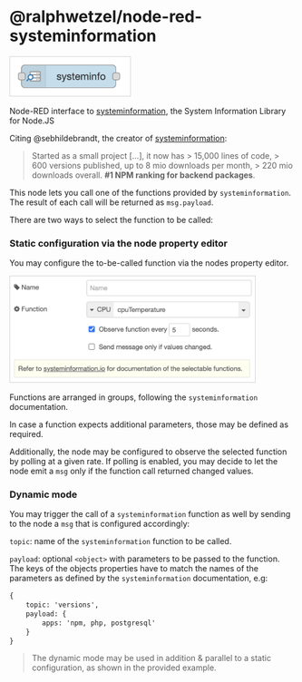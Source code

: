 # @ralphwetzel/node-red-systeminformation
<img alt="node" src="resources/node.png"
    style="min-width: 212px; width: 212px; align: center; border: 1px solid lightgray;"/>

Node-RED interface to [systeminformation](https://systeminformation.io/), the System Information Library for Node.JS

Citing @sebhildebrandt, the creator of [systeminformation](https://github.com/sebhildebrandt/systeminformation#the-systeminformation-project):
> Started as a small project [...], it now has > 15,000 lines of code, > 600 versions published, up to 8 mio downloads per month, > 220 mio downloads overall. **#1 NPM ranking for backend packages**. 

This node lets you call one of the functions provided by `systeminformation`. The result of each call will be returned as `msg.payload`.

There are two ways to select the function to be called:

### Static configuration via the node property editor
You may configure the to-be-called function via the nodes property editor.

<img src="resources/systeminformation.png"
    style="min-width: 432px; width: 432px; align: center; border: 1px solid lightgray;"/>

Functions are arranged in groups, following the `systeminformation` documentation.

In case a function expects additional parameters, those may be defined as required.

Additionally, the node may be configured to observe the selected function by polling at a given rate. If polling is enabled, you may decide to let the node emit a `msg` only if the function call returned changed values.

### Dynamic mode
You may trigger the call of a `systeminformation` function as well by sending to the node a `msg` that is configured accordingly:

`topic`: name of the `systeminformation` function to be called.

`payload`: optional `<object>` with parameters to be passed to the function. The keys of the objects properties have to match the names of the parameters as defined by the `systeminformation` documentation, e.g:

```
{
    topic: 'versions',
    payload: {
        apps: 'npm, php, postgresql'
    }
}
```

> The dynamic mode may be used in addition & parallel to a static configuration, as shown in the provided example.

